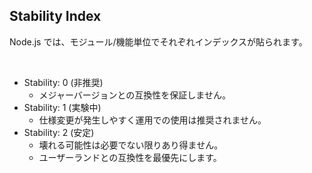## Stability Index

Node.js では、モジュール/機能単位でそれぞれインデックスが貼られます。

<br />

* Stability: 0 (非推奨)
  * メジャーバージョンとの互換性を保証しません。
* Stability: 1 (実験中)
  * 仕様変更が発生しやすく運用での使用は推奨されません。
* Stability: 2 (安定)
  * 壊れる可能性は必要でない限りあり得ません。
  * ユーザーランドとの互換性を最優先にします。
